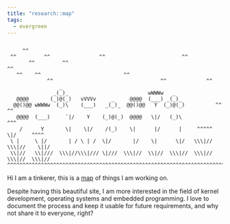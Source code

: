 ```yaml
---
title: "research::map"
tags:
  - evergreen
---
```


<!-- <img src="./banner.svg"> -->

```

     ^^
 ^^         ^^                ^^                         ^^
       ^^         ^^                                                          ^^
   ^^    ^^                           ^^
             ^^                                   ^^             ^^
                 _
               _(_)_                          wWWWw   _
   @@@@       (_)@(_)   vVVVv     _     @@@@  (___) _(_)_
  @@()@@ wWWWw  (_)\    (___)   _(_)_  @@()@@   Y  (_)@(_)          ^^     ^^
   @@@@  (___)     `|/    Y    (_)@(_)  @@@@   \|/   (_)\              ^^^
    /      Y       \|    \|/    /(_)    \|      |/      |     ^^^^^    \|/     ^^^^
 \ |     \ |/       | / \ | /  \|/       |/    \|      \|/   \\\|//  \\\|//    \||/
 \\|//   \\|///  \\\|//\\\|/// \|///  \\\|//  \\|//  \\\|//  \\\|//  \\\|//  \\\|//
^^^^^^^^^^^^^^^^^^^^^^^^^^^^^^^^^^^^^^^^^^^^^^^^^^^^^^^^^^^^^^^^^^^^^^^^^^^^^^^^^^^
```

Hi I am a tinkerer, this is a [map](nodes/map.md) of things I am working on.

Despite having this beautiful site, I am more interested in the field of kernel development, operating systems and embedded programming. I love to document the process and keep it usable for future requirements, and why not share it to everyone, right?


<div style="visibility: hidden">
      <a rel="me" href="https://fosstodon.org/@scientiac">Mastodon</a>
</div>
